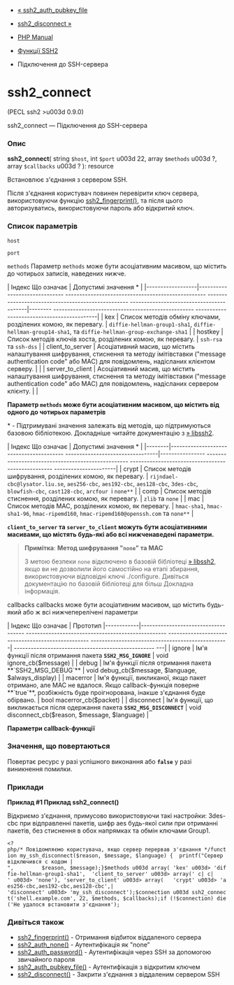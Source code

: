 - [« ssh2_auth_pubkey_file](function.ssh2-auth-pubkey-file.md)
- [ssh2_disconnect »](function.ssh2-disconnect.md)

- [PHP Manual](index.md)
- [Функції SSH2](ref.ssh2.md)
- Підключення до SSH-сервера

# ssh2_connect

(PECL ssh2 \>u003d 0.9.0)

ssh2_connect — Підключення до SSH-сервера

### Опис

**ssh2_connect**(
string `$host`,
int `$port` u003d 22,
array `$methods` u003d ?,
array `$callbacks` u003d ?
): resource

Встановлює з'єднання з сервером SSH.

Після з'єднання користувач повинен перевірити ключ сервера, використовуючи
функцію [ssh2_fingerprint()](function.ssh2-fingerprint.md), та після
цього авторизуватись, використовуючи пароль або відкритий ключ.

### Список параметрів

`host`

`port`

`methods`
Параметр `methods` може бути асоціативним масивом, що містить до
чотирьох записів, наведених нижче.

| Індекс Що означає | Допустимі значення * |
|------------------|------------------------------ -------------------------------------------------- -------------------------------------------------- -----------------------------------------|-------- -------------------------------------------------- -------------------------------------------|
| kex | Список методів обміну ключами, розділених комою, як перевагу. | `diffie-hellman-group1-sha1`, `diffie-hellman-group14-sha1`, та `diffie-hellman-group-exchange-sha1` |
| hostkey | Список методів ключів хоста, розділених комою, як перевагу. | `ssh-rsa` та `ssh-dss` |
| client_to_server | Асоціативний масив, що містить налаштування шифрування, стиснення та методу імітівставки ("message authentication code" або MAC) для повідомлень, надісланих клієнтом серверу. | |
| server_to_client | Асоціативний масив, що містить налаштування шифрування, стиснення та методу імітівставки ("message authentication code" або MAC) для повідомлень, надісланих сервером клієнту. | |

**Параметр `methods` може бути асоціативним масивом, що містить від
одного до чотирьох параметрів**

\* - Підтримувані значення залежать від методів, що підтримуються базовою
бібліотекою. Докладніше читайте документацію з
[» libssh2](http://libssh2.org/).

| Індекс Що означає | Допустимі значення * |
|--------|---------------------------------------- ---------------------------------|---------------- -------------------------------------------------- -------------------------------------------------- ----------------------|
| crypt | Список методів шифрування, розділених комою, як перевагу. | `rijndael-cbc@lysator.liu.se`, `aes256-cbc`, `aes192-cbc`, `aes128-cbc`, `3des-cbc`, `blowfish-cbc`, `cast128-cbc`, `arcfour `і `none**` |
| comp | Список методів стиснення, розділених комою, як перевагу. | `zlib` та `none` |
| mac | Список методів MAC, розділених комою, як перевагу. | `hmac-sha1`, `hmac-sha1-96`, `hmac-ripemd160`, `hmac-ripemd160@openssh.com` та `none**` |

**`client_to_server` та `server_to_client` можуть бути асоціативними
масивами, що містять будь-які або всі нижченаведені параметри.**

> **Примітка**: **Метод шифрування "`none`" та MAC**
>
> З метою безпеки `none` відключено в базовій бібліотеці
> [» libssh2](http://libssh2.org/), якщо ви не дозволили його
> самостійно на етапі збирання, використовуючи відповідні ключі
> ./configure. Дивіться документацію по базовій бібліотеці для більш
> Докладна інформація.

callbacks
callbacks може бути асоціативним масивом, що містить будь-який або ж
всі нижчеперелічені параметри

| Індекс Що означає | Прототип
|------------|------------------------------------ -------------------------------------------------- -------------------------------------------------- -------------------------------------------------| -------------------------------------------------- ---|
| ignore | Ім'я функції після отримання пакета **`SSH2_MSG_IGNORE`** | void ignore_cb($message) |
| debug | Ім'я функції після отримання пакета **`SSH2_MSG_DEBUG`** | void debug_cb($message, $language, $always_display) |
| macerror | Ім'я функції, викликаної, якщо пакет отримано, але MAC не вдалося. Якщо callback-функція поверне **`true`**, розбіжність буде проігнорована, інакше з'єднання буде обірвано. | bool macerror_cb($packet) |
| disconnect | Ім'я функції, що викликається після одержання пакета **`SSH2_MSG_DISCONNECT`** | void disconnect_cb($reason, $message, $language) |

**Параметри callback-функції**

### Значення, що повертаються

Повертає ресурс у разі успішного виконання або **`false`** у разі
виникнення помилки.

### Приклади

**Приклад #1 Приклад **ssh2_connect()****

Відкриємо з'єднання, примусово використовуючи такі настройки: 3des-cbc
при відправленні пакетів, шифр aes будь-якої сили при отриманні пакетів, без
стиснення в обох напрямках та обмін ключами Group1.

` <?php/* Повідомляємо користувача, якщо сервер перервав з'єднання */function my_ssh_disconnect($reason, $message, $language) {  printf("Сервер відключився с кодом |
",         $reason, $message);}$methods u003d array( 'kex' u003d> 'diffie-hellman-group1-sha1',  'client_to_server' u003d> array(' c| c| ' u003d> 'none'), 'server_to_client' u003d> array(   'crypt' u003d> 'aes256-cbc,aes192-cbc,aes128-cbc',| 'disconnect' u003d> 'my_ssh_disconnect');$connection u003d ssh2_connect('shell.example.com', 22, $methods, $callbacks);if (!$connection) die('Не удалося встановити з'єднання'); `

### Дивіться також

- [ssh2_fingerprint()](function.ssh2-fingerprint.md) - Отримання
відбиток віддаленого сервера
- [ssh2_auth_none()](function.ssh2-auth-none.md) - Аутентифікація
як "none"
- [ssh2_auth_password()](function.ssh2-auth-password.md) -
Аутентифікація через SSH за допомогою звичайного пароля
- [ssh2_auth_pubkey_file()](function.ssh2-auth-pubkey-file.md) -
Аутентифікація з відкритим ключем
- [ssh2_disconnect()](function.ssh2-disconnect.md) - Закрити
з'єднання з віддаленим сервером SSH
